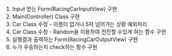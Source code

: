 1. Input 받는 Form(RacingCarInputView) 구현
2. Main(Controller) Class 구현
3. Car Class 수정 - 이름이 없거나 5자 넘어가는 상황 예외처리
4. Car Class 수정 - Random을 이용하여 전진할 수있게 하는 함수 구현
5. 실행결과 출력하는 Form(RacingCarOutputView) 구현
6. 누가 우승하는지 check하는 함수 구현